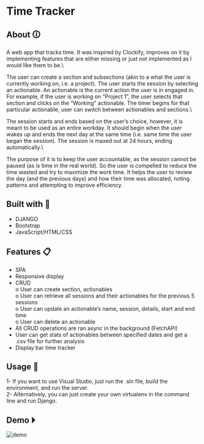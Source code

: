 # Time Tracker

## About 🛈
A web app that tracks time. It was inspired by Clockify, improves on it by implementing features that are either missing or just not implemented as I would like them to be.\

The user can create a section and subsections (akin to a what the user is currently working on, i.e. a project). The user starts the session by selecting an actionable. An actionable is the current action the user is in engaged in. For example, if the user is working on “Project 1”, the user selects that section and clicks on the “Working” actionable. The timer begins for that particular actionable, user can switch between actionables and sections.\

The session starts and ends based on the user’s choice, however, it is meant to be used as an entire workday. It should begin when the user wakes up and ends the next day at the same time (i.e. same time the user began the session). The session is maxed out at 24 hours, ending automatically.\

The purpose of it is to keep the user accountable, as the session cannot be paused (as is time in the real world). So the user is compelled to reduce the time wasted and try to maximize the work time. It helps the user to review the day (and the previous days) and how their time was allocated, noting patterns and attempting to improve efficiency.


## Built with 🔧
- DJANGO
- Bootstrap
- JavaScript/HTML/CSS

## Features 📋
- SPA
-	Responsive display
-	CRUD\
  o	User can create section, actionables\
  o	User can retrieve all sessions and their actionables for the previous 5 sessions\
  o	User can update an actionable’s name, session, details, start and end time\
  o	User can delete an actionable
-	All CRUD operations are ran async in the background (FetchAPI)
-	User can get stats of actionables between specified dates and get a .csv file for further analysis
-	Display bar time tracker


## Usage 🧮
1-	If you want to use Visual Studio, just run the .sln file, build the environment, and run the server.\
2-	Alternatively, you can just create your own virtualenv in the command line and run Django.


## Demo ⏵
![demo](https://github.com/moustafa2121/TimeTrack2/blob/master/demo.gif)
